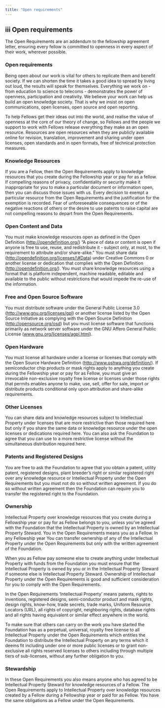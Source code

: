 ```yaml
---
title: "Open requirements"
---
```


## **iii** Open requirements

The Open Requirements are an addendum to the fellowship agreement letter, ensuring every fellow is committed to openness in every aspect of their work, wherever possible.

### Open requirements

Being open about our work is vital for others to replicate them and benefit society. If we can shorten the time it takes a good idea to spread by living out loud, the results will speak for themselves. Everything we work on - from education to science to telecoms - demonstrates the power of openness, participation and creativity. We believe your work can help us build an open knowledge society. That is why we insist on open communications, open licenses, open source and open reporting.

To help Fellows get their ideas out into the world, and realise the value of openness at the core of our theory of change, so Fellows and the people we support to work with Fellows release everything they make as an open resource. Resources are open resources when they are publicly available online for revision, translation, improvement and sharing under open licenses, open standards and in open formats, free of technical protection measures.

### Knowledge Resources

If you are a Fellow, then the Open Requirements apply to knowledge resources that you create during the Fellowship year or pay for as a fellow. If compelling reasons of privacy, confidentiality or security make it inappropriate for you to make a particular document or information open, then you can discuss those issues with us. Every decision to exempt a particular resource from the Open Requirements and the justification for the exemption is recorded. Fear of unforeseeable consequences or of the negative reactions of others or the desire to use patents to raise capital are not compelling reasons to depart from the Open Requirements.

### Open Content and Data

You must make knowledge resources open as defined in the Open Definition (http://opendefinition.org/) “A piece of data or content is open if anyone is free to use, reuse, and redistribute it - subject only, at most, to the requirement to attribute and/or share-alike.” You must share data (http://opendefinition.org/licenses/\#Data) under Creative Commons 0 or another license or dedication that complies with the Open Definition (http://opendefinition.org/). You must share knowledge resources using a format that is platform independent, machine readable, editable and available to the public without restrictions that would impede the re-use of the information.

### Free and Open Source Software

You must distribute software under the General Public License 3.0 (http://www.gnu.org/licenses/gpl) or another license listed by the Open Source Initiative as complying with the Open Source Definition (http://opensource.org/osd) but you must license software that functions primarily as network server software under the GNU Affero General Public License (www.gnu.org/licenses/agpl.html).

### Open Hardware

You must license all hardware under a license or licenses that comply with the Open Source Hardware Definition (http://www.oshwa.org/definition/). If semiconductor chip products or mask rights apply to anything you create during the Fellowship year or pay for as Fellow, you must give an irrevocable non-exclusive royalty free license or licenses under those rights that permits enables anyone to make, use, sell, offer for sale, import or distribute products conditional only upon attribution and share-alike requirements.

### Other Licenses

You can share data and knowledge resources subject to Intellectual Property under licenses that are more restrictive than those required here but only if you share the same data or knowledge resource under the open licenses or dedications required here. You can also ask the Foundation to agree that you can use to a more restrictive license without the simultaneous distribution required here.

### Patents and Registered Designs

You are free to ask the Foundation to agree that you obtain a patent, utility patent, registered designs, plant breeder’s right or similar registered right over any knowledge resource or Intellectual Property under the Open Requirements but you must not do so without written agreement. If you do so without written agreement then the Foundation can require you to transfer the registered right to the Foundation.

### Ownership

Intellectual Property over knowledge resources that you create during a Fellowship year or pay for as Fellow belongs to you, unless you’ve agreed with the Foundation that the Intellectual Property is owned by an Intellectual Property Steward. You in the Open Requirements means you as a Fellow. In any Fellowship year You can transfer ownership of any of the Intellectual Property under the Open Requirements but only with the written agreement of the Foundation.

When you as Fellow pay someone else to create anything under Intellectual Property with funds from the Foundation you must ensure that the Intellectual Property is owned by you or in the Intellectual Property Steward if someone else is Intellectual Property Steward. Ownership of Intellectual Property under the Open Requirements is good and sufficient consideration for you to comply with the Open Requirements.

In the Open Requirements ‘Intellectual Property’ means patents, rights to inventions, registered designs, semi-conductor product and mask rights, design rights, know-how, trade secrets, trade marks, Uniform Resource Locators (URL), all rights of copyright, neighboring rights, database rights and all rights having equivalent or similar effect anywhere in the world.

To make sure that others can carry on the work you have started the Foundation has as a perpetual, universal, royalty free license to all Intellectual Property under the Open Requirements which entitles the Foundation to distribute the Intellectual Property on any terms which it deems fit including under one or more public licenses or to grant non-exclusive all rights reserved licenses to others including through multiple tiers of sub-licenses, without any further obligation to you.

### Stewardship

In these Open Requirements you also means anyone who has agreed to be Intellectual Property Steward for knowledge resources of a Fellow. The Open Requirements apply to Intellectual Property over knowledge resources created by a Fellow during a Fellowship year or paid for as Fellow. You have the same obligations as a Fellow under the Open Requirements.

